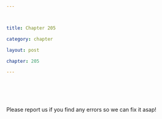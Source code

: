 ```yaml
---



title: Chapter 205

category: chapter

layout: post

chapter: 205

---
```




<br><br><br><br>
Please report us if you find any errors so we can fix it asap!